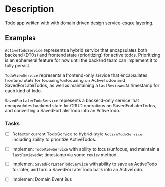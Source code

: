 # Description

Todo app written with with domain driven design service-esque layering.

## Examples

`ActiveTodoService` represents a hybrid service that encapsulates both backend (DTOs) and frontend state (prioritizing) for active todos. Prioritizing is an ephemeral feature for now until the backend team can implement it to fully persist.

`TodoViewService` represents a frontend-only service that encapsulates frontend state for focusing/unfocusing on ActiveTodos and SavedForLaterTodos, as well as maintaining a `lastReviewedAt` timestamp for each kind of todo.

`SavedForLaterTodoService` represents a backend-only service that encapsulates backend state for CRUD operations on SavedForLaterTodos, and converting a SavedForLaterTodo into an ActiveTodo.

### Tasks

- [ ] Refactor current TodoService to hybrid-style `ActiveTodoService` including ability to prioritize ActiveTodos.
- [ ] Implement `TodoViewService` with ability to focus/unfocus, and maintain a `lastReviewedAt` timestamp via some `review` method.
- [ ] Implement `SavedForLaterTodoService` with ability to save an ActiveTodo for later, and turn a SavedForLaterTodo back into an ActiveTodo.
- [ ] Implement Domain Event Bus

